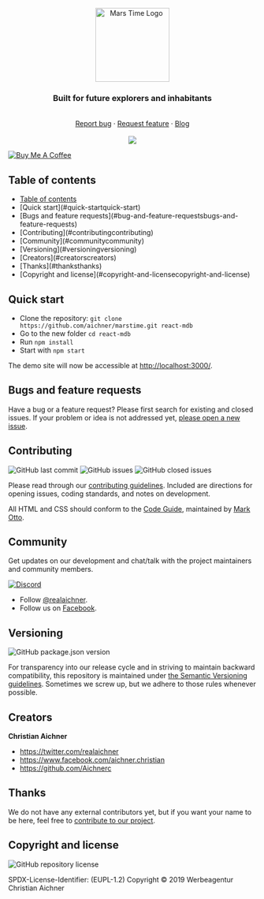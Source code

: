 <p align="center">
  <a href="https://www.marstime.org/" target="_blank" rel="noopener noreferrer">
    <img src="https://www.aichner-christian.com/img/logo/marstime_h300.jpg" alt="Mars Time Logo" height="150">
  </a>
</p>

<h3 align="center">Built for future explorers and inhabitants</h3>

<p align="center">
  <br>
  <a href="https://github.com/aichner/marstime/issues/new?template=bug_report.md">Report bug</a>
  ·
  <a href="https://github.com/aichner/marstime/issues/new?template=feature_request.md">Request feature</a>
  ·
  <a href="https://www.aichner-christian.com/damn/dev">Blog</a>
  <br>
  <br>
  <a href="https://www.codacy.com/app/aichner/marstime">
    <img src="https://api.codacy.com/project/badge/Grade/579c145ee6cf4d7e8ae7c1c78a13617a" />
  </a>
</p>

<a href="https://www.buymeacoffee.com/M4SVRWQ" target="_blank"><img src="https://bmc-cdn.nyc3.digitaloceanspaces.com/BMC-button-images/custom_images/yellow_img.png" alt="Buy Me A Coffee" style="height: auto !important;width: auto !important;" ></a>


## Table of contents

- [Table of contents](#table-of-contents)
- [[](#quick-start)Quick start](#quick-startquick-start)
- [[](#bug-and-feature-requests)Bugs and feature requests](#bug-and-feature-requestsbugs-and-feature-requests)
- [[](#contributing)Contributing](#contributingcontributing)
- [[](#community)Community](#communitycommunity)
- [[](#versioning)Versioning](#versioningversioning)
- [[](#creators)Creators](#creatorscreators)
- [[](#thanks)Thanks](#thanksthanks)
- [[](#copyright-and-license)Copyright and license](#copyright-and-licensecopyright-and-license)

## [](#quick-start)Quick start

- Clone the repository: `git clone https://github.com/aichner/marstime.git react-mdb`
- Go to the new folder `cd react-mdb`
- Run `npm install`
- Start with `npm start`

The demo site will now be accessible at [http://localhost:3000/](http://localhost:3000/).

## [](#bug-and-feature-requests)Bugs and feature requests

Have a bug or a feature request? Please first search for existing and closed issues. If your problem or idea is not
addressed yet, [please open a new issue](https://github.com/aichner/marstime/issues/new/choose).

## [](#contributing)Contributing

![GitHub last commit](https://img.shields.io/github/last-commit/aichner/marstime)
![GitHub issues](https://img.shields.io/github/issues-raw/aichner/marstime)
![GitHub closed issues](https://img.shields.io/github/issues-closed-raw/aichner/marstime?color=green)

Please read through our
[contributing guidelines](https://github.com/aichner/marstime/blob/master/CONTRIBUTING.md). Included are
directions for opening issues, coding standards, and notes on development.

All HTML and CSS should conform to the [Code Guide](https://github.com/mdo/code-guide), maintained by
[Mark Otto](https://github.com/mdo).

## [](#community)Community

Get updates on our development and chat/talk with the project maintainers and community members.

[![Discord][discord-badge]][discord]

- Follow [@realaichner](https://twitter.com/realaichner).
- Follow us on [Facebook](https://www.facebook.com/werbeagentur.aichner).

## [](#versioning)Versioning

![GitHub package.json version](https://img.shields.io/github/package-json/v/aichner/marstime)

For transparency into our release cycle and in striving to maintain backward compatibility, this repository is
maintained under [the Semantic Versioning guidelines](https://semver.org/). Sometimes we screw up, but we adhere to
those rules whenever possible.

## [](#creators)Creators

**Christian Aichner**

- <https://twitter.com/realaichner>
- <https://www.facebook.com/aichner.christian>
- <https://github.com/Aichnerc>

## [](#thanks)Thanks

We do not have any external contributors yet, but if you want your name to be here, feel free
to [contribute to our project](#contributing).

## [](#copyright-and-license)Copyright and license

![GitHub repository license](https://img.shields.io/badge/license-EUPL--1.2-blue)

SPDX-License-Identifier: (EUPL-1.2)
Copyright © 2019 Werbeagentur Christian Aichner

[discord-badge]: https://img.shields.io/badge/Discord-Join%20chat%20%E2%86%92-738bd7.svg
[discord]: https://discord.gg/dnxUJmk
